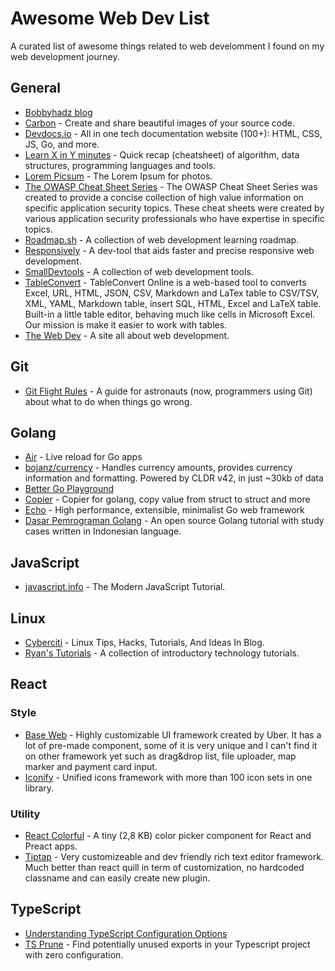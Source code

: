 # Awesome Web Dev List

A curated list of awesome things related 
to web develomment I found on my web 
development journey.

## General
- [Bobbyhadz blog](https://bobbyhadz.com/)
- [Carbon](https://carbon.now.sh/) - Create and share beautiful images of your source code.
- [Devdocs.io](https://devdocs.io/) - All in one tech documentation website (100+): HTML, CSS, JS, Go, and more.
- [Learn X in Y minutes](https://learnxinyminutes.com/) - Quick recap (cheatsheet) of algorithm, data structures, programming languages and tools.
- [Lorem Picsum](https://picsum.photos/) - The Lorem Ipsum for photos.
- [The OWASP Cheat Sheet Series](https://cheatsheetseries.owasp.org/index.html) - The OWASP Cheat Sheet Series was created to provide a concise collection of high value information on specific application security topics. These cheat sheets were created by various application security professionals who have expertise in specific topics.
- [Roadmap.sh](https://roadmap.sh/) - A collection of web development learning roadmap.
- [Responsively](https://responsively.app/) - A dev-tool that aids faster and precise responsive web development.
- [SmallDevtools](https://smalldev.tools/) - A collection of web development tools.
- [TableConvert](https://tableconvert.com/) - TableConvert Online is a web-based tool to converts Excel, URL, HTML, JSON, CSV, Markdown and LaTex table to CSV/TSV, XML, YAML, Markdown table, insert SQL, HTML, Excel and LaTeX table. Built-in a little table editor, behaving much like cells in Microsoft Excel. Our mission is make it easier to work with tables.
- [The Web Dev](https://thewebdev.info/) - A site all about web development.


## Git
- [Git Flight Rules](https://github.com/k88hudson/git-flight-rules) - A guide for astronauts (now, programmers using Git) about what to do when things go wrong.

## Golang
- [Air](https://github.com/cosmtrek/air) - Live reload for Go apps
- [bojanz/currency](https://github.com/bojanz/currency) - Handles currency amounts, provides currency information and formatting. Powered by CLDR v42, in just ~30kb of data
- [Better Go Playground](https://goplay.tools/)
- [Copier](https://github.com/jinzhu/copier) - Copier for golang, copy value from struct to struct and more
- [Echo](https://echo.labstack.com) - High performance, extensible, minimalist Go web framework
- [Dasar Pemrograman Golang](https://dasarpemrogramangolang.novalagung.com/) - An open source Golang tutorial with study cases written in Indonesian language.



## JavaScript
- [javascript.info](https://javascript.info/) - The Modern JavaScript Tutorial.

## Linux
- [Cyberciti](https://www.cyberciti.biz/) - Linux Tips, Hacks, Tutorials, And Ideas In Blog.
- [Ryan's Tutorials](https://ryanstutorials.net/) - A collection of introductory technology tutorials.

## React
### Style
- [Base Web](https://baseweb.design/) - Highly customizable UI framework created by Uber. 
It has a lot of pre-made component, some of it is very unique and I can't find it on other framework yet
such as drag&drop list, file uploader, map marker and payment card input.
- [Iconify](https://www.npmjs.com/package/@iconify/react) - Unified icons framework with more than 100 icon sets in one library.

### Utility
- [React Colorful](https://github.com/omgovich/react-colorful) - A tiny (2,8 KB) color picker component for React and Preact apps.
- [Tiptap](https://tiptap.dev/) - Very customizeable and dev friendly rich text editor framework. Much better than react quill in term of customization, no hardcoded classname and can easily create new plugin.

## TypeScript
- [Understanding TypeScript Configuration Options](https://javascript.plainenglish.io/typescript-configuration-options-tsconfig-json-561d4a2ad4b)
- [TS Prune](https://github.com/nadeesha/ts-prune) - Find potentially unused exports in your Typescript project with zero configuration.
